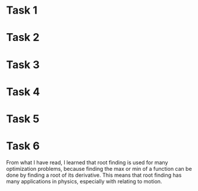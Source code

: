# Task 1

# Task 2

# Task 3

# Task 4

# Task 5

# Task 6

From what I have read, I learned that root finding is used for many optimization problems, because finding the max or min of a function can be done by finding a root of its derivative.
This means that root finding has many applications in physics, especially with relating to motion. 
